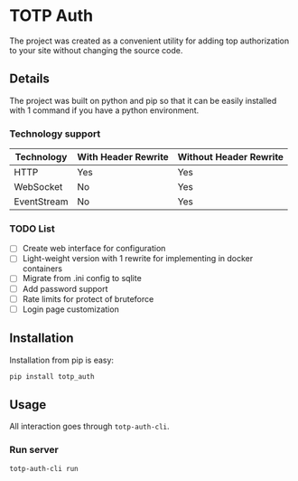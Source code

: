 # TOTP Auth 
The project was created as a convenient utility for adding top authorization to your site without changing the source code.

## Details
The project was built on python and pip so that it can be easily installed with 1 command if you have a python environment. 

### Technology support
| Technology   | With Header Rewrite | Without Header Rewrite |
|--------------|---------------------|------------------------|
| HTTP         | Yes                 | Yes                    |
| WebSocket    | No                  | Yes                    |
| EventStream  | No                  | Yes                    |

### TODO List
- [ ] Create web interface for configuration
- [ ] Light-weight version with 1 rewrite for implementing in docker containers
- [ ] Migrate from .ini config to sqlite
- [ ] Add password support
- [ ] Rate limits for protect of bruteforce
- [ ] Login page customization

## Installation

Installation from pip is easy:
```bash
pip install totp_auth
```

## Usage

All interaction goes through `totp-auth-cli`. 

### Run server

```bash
totp-auth-cli run
```

### 